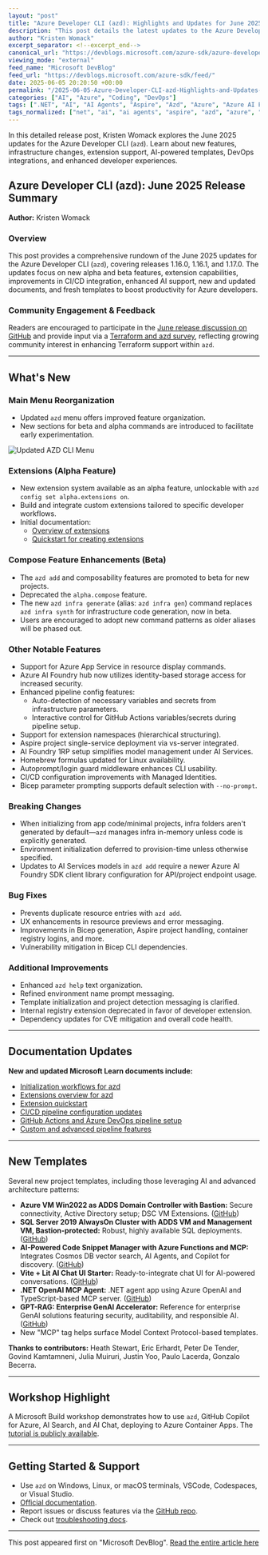```yaml
---
layout: "post"
title: "Azure Developer CLI (azd): Highlights and Updates for June 2025 Release"
description: "This post details the latest updates to the Azure Developer CLI, including new alpha and beta features, CI/CD improvements, breaking changes, bug fixes, fresh templates, and new documentation. The June 2025 release emphasizes extensibility, improved workflow support, and enhanced support for AI and DevOps integrations."
author: "Kristen Womack"
excerpt_separator: <!--excerpt_end-->
canonical_url: "https://devblogs.microsoft.com/azure-sdk/azure-developer-cli-azd-june-2025/"
viewing_mode: "external"
feed_name: "Microsoft DevBlog"
feed_url: "https://devblogs.microsoft.com/azure-sdk/feed/"
date: 2025-06-05 20:20:50 +00:00
permalink: "/2025-06-05-Azure-Developer-CLI-azd-Highlights-and-Updates-for-June-2025-Release.html"
categories: ["AI", "Azure", "Coding", "DevOps"]
tags: [".NET", "AI", "AI Agents", "Aspire", "Azd", "Azure", "Azure AI Foundry", "Azure Developer CLI", "Azure DevOps", "Azure Functions", "Azure SDK", "Bicep", "CI/CD", "Codespaces", "Coding", "Cosmos DB", "DevOps", "Docker", "Extensions", "GenAI", "GitHub Actions", "Java", "JavaScript", "Kubernetes", "Managed Identities", "MCP", "News", "Pipeline Configuration", "Python", "Templates", "Typescript", "Visual Studio Code"]
tags_normalized: ["net", "ai", "ai agents", "aspire", "azd", "azure", "azure ai foundry", "azure developer cli", "azure devops", "azure functions", "azure sdk", "bicep", "ci slash cd", "codespaces", "coding", "cosmos db", "devops", "docker", "extensions", "genai", "github actions", "java", "javascript", "kubernetes", "managed identities", "mcp", "news", "pipeline configuration", "python", "templates", "typescript", "visual studio code"]
---
```


In this detailed release post, Kristen Womack explores the June 2025 updates for the Azure Developer CLI (`azd`). Learn about new features, infrastructure changes, extension support, AI-powered templates, DevOps integrations, and enhanced developer experiences.<!--excerpt_end-->

## Azure Developer CLI (azd): June 2025 Release Summary

**Author:** Kristen Womack

### Overview

This post provides a comprehensive rundown of the June 2025 updates for the Azure Developer CLI (`azd`), covering releases 1.16.0, 1.16.1, and 1.17.0. The updates focus on new alpha and beta features, extension capabilities, improvements in CI/CD integration, enhanced AI support, new and updated documents, and fresh templates to boost productivity for Azure developers.

### Community Engagement & Feedback

Readers are encouraged to participate in the [June release discussion on GitHub](https://github.com/Azure/azure-dev/discussions/5269) and provide input via a [Terraform and azd survey](https://forms.office.com/r/bg6XPYLEaS), reflecting growing community interest in enhancing Terraform support within `azd`.

---

## What's New

### Main Menu Reorganization

- Updated `azd` menu offers improved feature organization.
- New sections for beta and alpha commands are introduced to facilitate early experimentation.

![Updated AZD CLI Menu](https://devblogs.microsoft.com/azure-sdk/wp-content/uploads/sites/58/2025/06/06-05-azd-menu.png)

### Extensions (Alpha Feature)

- New extension system available as an alpha feature, unlockable with `azd config set alpha.extensions on`.
- Build and integrate custom extensions tailored to specific developer workflows.
- Initial documentation:
  - [Overview of extensions](https://learn.microsoft.com/azure/developer/azure-developer-cli/extensions/overview)
  - [Quickstart for creating extensions](https://learn.microsoft.com/azure/developer/azure-developer-cli/extensions/quickstart-ai-extension)

### Compose Feature Enhancements (Beta)

- The `azd add` and composability features are promoted to beta for new projects.
- Deprecated the `alpha.compose` feature.
- The new `azd infra generate` (alias: `azd infra gen`) command replaces `azd infra synth` for infrastructure code generation, now in beta.
- Users are encouraged to adopt new command patterns as older aliases will be phased out.

### Other Notable Features

- Support for Azure App Service in resource display commands.
- Azure AI Foundry hub now utilizes identity-based storage access for increased security.
- Enhanced pipeline config features:
  - Auto-detection of necessary variables and secrets from infrastructure parameters.
  - Interactive control for GitHub Actions variables/secrets during pipeline setup.
- Support for extension namespaces (hierarchical structuring).
- Aspire project single-service deployment via vs-server integrated.
- AI Foundry 1RP setup simplifies model management under AI Services.
- Homebrew formulas updated for Linux availability.
- Autoprompt/login guard middleware enhances CLI usability.
- CI/CD configuration improvements with Managed Identities.
- Bicep parameter prompting supports default selection with `--no-prompt`.

### Breaking Changes

- When initializing from app code/minimal projects, infra folders aren't generated by default—`azd` manages infra in-memory unless code is explicitly generated.
- Environment initialization deferred to provision-time unless otherwise specified.
- Updates to AI Services models in `azd add` require a newer Azure AI Foundry SDK client library configuration for API/project endpoint usage.

### Bug Fixes

- Prevents duplicate resource entries with `azd add`.
- UX enhancements in resource previews and error messaging.
- Improvements in Bicep generation, Aspire project handling, container registry logins, and more.
- Vulnerability mitigation in Bicep CLI dependencies.

### Additional Improvements

- Enhanced `azd help` text organization.
- Refined environment name prompt messaging.
- Template initialization and project detection messaging is clarified.
- Internal registry extension deprecated in favor of developer extension.
- Dependency updates for CVE mitigation and overall code health.

---

## Documentation Updates

**New and updated Microsoft Learn documents include:**

- [Initialization workflows for azd](https://learn.microsoft.com/azure/developer/azure-developer-cli/azd-init-workflow)
- [Extensions overview for azd](https://learn.microsoft.com/azure/developer/azure-developer-cli/extensions/overview)
- [Extension quickstart](https://learn.microsoft.com/azure/developer/azure-developer-cli/extensions/quickstart-ai-extension)
- [CI/CD pipeline configuration updates](https://learn.microsoft.com/azure/developer/azure-developer-cli/configure-devops-pipeline)
- [GitHub Actions and Azure DevOps pipeline setup](https://learn.microsoft.com/azure/developer/azure-developer-cli/pipeline-github-actions)
- [Custom and advanced pipeline features](https://learn.microsoft.com/azure/developer/azure-developer-cli/pipeline-advanced-features)

---

## New Templates

Several new project templates, including those leveraging AI and advanced architecture patterns:

- **Azure VM Win2022 as ADDS Domain Controller with Bastion:** Secure connectivity, Active Directory setup; DSC VM Extensions. ([GitHub](https://github.com/petender/azd-addsvm))
- **SQL Server 2019 AlwaysOn Cluster with ADDS VM and Management VM, Bastion-protected:** Robust, highly available SQL deployments. ([GitHub](https://github.com/petender/azd-sqlao))
- **AI-Powered Code Snippet Manager with Azure Functions and MCP:** Integrates Cosmos DB vector search, AI Agents, and Copilot for discovery. ([GitHub](https://github.com/Azure-Samples/snippy))
- **Vite + Lit AI Chat UI Starter:** Ready-to-integrate chat UI for AI-powered conversations. ([GitHub](https://github.com/Azure-Samples/vite-chat-interface))
- **.NET OpenAI MCP Agent:** .NET agent app using Azure OpenAI and TypeScript-based MCP server. ([GitHub](https://github.com/Azure-Samples/openai-mcp-agent-dotnet))
- **GPT-RAG: Enterprise GenAI Accelerator:** Reference for enterprise GenAI solutions featuring security, auditability, and responsible AI. ([GitHub](https://github.com/Azure/GPT-RAG))
- New "MCP" tag helps surface Model Context Protocol-based templates.

**Thanks to contributors:** Heath Stewart, Eric Erhardt, Peter De Tender, Govind Kamtamneni, Julia Muiruri, Justin Yoo, Paulo Lacerda, Gonzalo Becerra.

---

## Workshop Highlight

A Microsoft Build workshop demonstrates how to use `azd`, GitHub Copilot for Azure, AI Search, and AI Chat, deploying to Azure Container Apps. The [tutorial is publicly available](https://github.com/microsoft/build25-LAB309).

---

## Getting Started & Support

- Use `azd` on Windows, Linux, or macOS terminals, VSCode, Codespaces, or Visual Studio.
- [Official documentation](https://aka.ms/azd).
- Report issues or discuss features via the [GitHub repo](https://github.com/Azure/azure-dev).
- Check out [troubleshooting docs](https://aka.ms/azd-troubleshoot).

---

This post appeared first on "Microsoft DevBlog". [Read the entire article here](https://devblogs.microsoft.com/azure-sdk/azure-developer-cli-azd-june-2025/)
